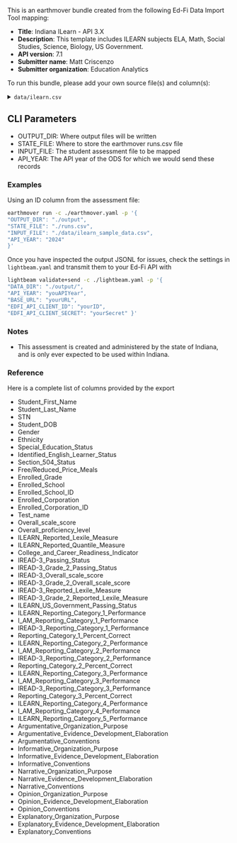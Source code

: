This is an earthmover bundle created from the following Ed-Fi Data Import Tool mapping:
* **Title**: Indiana ILearn - API 3.X
* **Description**: This template includes ILEARN subjects ELA, Math, Social Studies, Science, Biology, US Government.
* **API version**: 7.1
* **Submitter name**: Matt Criscenzo
* **Submitter organization**: Education Analytics

To run this bundle, please add your own source file(s) and column(s):
<details>
<summary><code>data/ilearn.csv</code></summary>
This bundle currently works with ILEARN scores as exported from CRS, as of SY 2024.  It has not yet been updated for the new Checkpoints format that is being piloted for SY 2025.  

</details>

## CLI Parameters
- OUTPUT_DIR: Where output files will be written
- STATE_FILE: Where to store the earthmover runs.csv file
- INPUT_FILE: The student assessment file to be mapped 
- API_YEAR: The API year of the ODS for which we would send these records

### Examples
Using an ID column from the assessment file:
```bash
earthmover run -c ./earthmover.yaml -p '{
"OUTPUT_DIR": "./output",
"STATE_FILE": "./runs.csv",
"INPUT_FILE": "./data/ilearn_sample_data.csv",
"API_YEAR": "2024"
}'
```

Once you have inspected the output JSONL for issues, check the settings in `lightbeam.yaml` and transmit them to your Ed-Fi API with
```bash
lightbeam validate+send -c ./lightbeam.yaml -p '{
"DATA_DIR": "./output/",
"API_YEAR": "youAPIYear",
"BASE_URL": "yourURL",
"EDFI_API_CLIENT_ID": "yourID",
"EDFI_API_CLIENT_SECRET": "yourSecret" }'
```

### Notes
- This assessment is created and administered by the state of Indiana, and is only ever expected to be used within Indiana.

### Reference
Here is a complete list of columns provided by the export

- Student_First_Name
- Student_Last_Name
- STN
- Student_DOB
- Gender
- Ethnicity
- Special_Education_Status
- Identified_English_Learner_Status
- Section_504_Status
- Free/Reduced_Price_Meals
- Enrolled_Grade
- Enrolled_School
- Enrolled_School_ID
- Enrolled_Corporation
- Enrolled_Corporation_ID
- Test_name
- Overall_scale_score
- Overall_proficiency_level
- ILEARN_Reported_Lexile_Measure
- ILEARN_Reported_Quantile_Measure
- College_and_Career_Readiness_Indicator
- IREAD-3_Passing_Status
- IREAD-3_Grade_2_Passing_Status
- IREAD-3_Overall_scale_score
- IREAD-3_Grade_2_Overall_scale_score
- IREAD-3_Reported_Lexile_Measure
- IREAD-3_Grade_2_Reported_Lexile_Measure
- ILEARN_US_Government_Passing_Status
- ILEARN_Reporting_Category_1_Performance
- I_AM_Reporting_Category_1_Performance
- IREAD-3_Reporting_Category_1_Performance
- Reporting_Category_1_Percent_Correct
- ILEARN_Reporting_Category_2_Performance
- I_AM_Reporting_Category_2_Performance
- IREAD-3_Reporting_Category_2_Performance
- Reporting_Category_2_Percent_Correct
- ILEARN_Reporting_Category_3_Performance
- I_AM_Reporting_Category_3_Performance
- IREAD-3_Reporting_Category_3_Performance
- Reporting_Category_3_Percent_Correct
- ILEARN_Reporting_Category_4_Performance
- I_AM_Reporting_Category_4_Performance
- ILEARN_Reporting_Category_5_Performance
- Argumentative_Organization_Purpose
- Argumentative_Evidence_Development_Elaboration
- Argumentative_Conventions
- Informative_Organization_Purpose
- Informative_Evidence_Development_Elaboration
- Informative_Conventions
- Narrative_Organization_Purpose
- Narrative_Evidence_Development_Elaboration
- Narrative_Conventions
- Opinion_Organization_Purpose
- Opinion_Evidence_Development_Elaboration
- Opinion_Conventions
- Explanatory_Organization_Purpose
- Explanatory_Evidence_Development_Elaboration
- Explanatory_Conventions